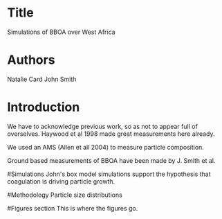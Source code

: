 # Title
Simulations of BBOA over West Africa

# Authors
Natalie Card
John Smith

# Introduction
We have to acknowledge previous work, so as not to appear full of overselves.
Haywood et al 1998 made great measurements here already.

We used an AMS (Allen et all 2004) to measure particle composition.

Ground based measurements of BBOA have been made by J. Smith et al. 

#Simulations
John's box model simulations support the hypothesis that coagulation is driving particle growth.

#Methodology
Particle size distributions 

#Figures section
This is where the figures go.